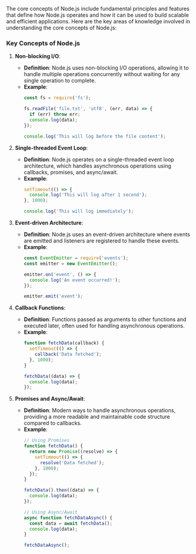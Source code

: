 The core concepts of Node.js include fundamental principles and features that define how Node.js operates and how it can be used to build scalable and efficient applications. Here are the key areas of knowledge involved in understanding the core concepts of Node.js:

### Key Concepts of Node.js

1. **Non-blocking I/O**:
   - **Definition**: Node.js uses non-blocking I/O operations, allowing it to handle multiple operations concurrently without waiting for any single operation to complete.
   - **Example**:
     ```javascript
     const fs = require('fs');

     fs.readFile('file.txt', 'utf8', (err, data) => {
       if (err) throw err;
       console.log(data);
     });

     console.log('This will log before the file content');
     ```

2. **Single-threaded Event Loop**:
   - **Definition**: Node.js operates on a single-threaded event loop architecture, which handles asynchronous operations using callbacks, promises, and async/await.
   - **Example**:
     ```javascript
     setTimeout(() => {
       console.log('This will log after 1 second');
     }, 1000);

     console.log('This will log immediately');
     ```

3. **Event-driven Architecture**:
   - **Definition**: Node.js uses an event-driven architecture where events are emitted and listeners are registered to handle these events.
   - **Example**:
     ```javascript
     const EventEmitter = require('events');
     const emitter = new EventEmitter();

     emitter.on('event', () => {
       console.log('An event occurred!');
     });

     emitter.emit('event');
     ```

4. **Callback Functions**:
   - **Definition**: Functions passed as arguments to other functions and executed later, often used for handling asynchronous operations.
   - **Example**:
     ```javascript
     function fetchData(callback) {
       setTimeout(() => {
         callback('Data fetched');
       }, 1000);
     }

     fetchData((data) => {
       console.log(data);
     });
     ```

5. **Promises and Async/Await**:
   - **Definition**: Modern ways to handle asynchronous operations, providing a more readable and maintainable code structure compared to callbacks.
   - **Example**:
     ```javascript
     // Using Promises
     function fetchData() {
       return new Promise((resolve) => {
         setTimeout(() => {
           resolve('Data fetched');
         }, 1000);
       });
     }

     fetchData().then((data) => {
       console.log(data);
     });

     // Using Async/Await
     async function fetchDataAsync() {
       const data = await fetchData();
       console.log(data);
     }

     fetchDataAsync();
     ```

